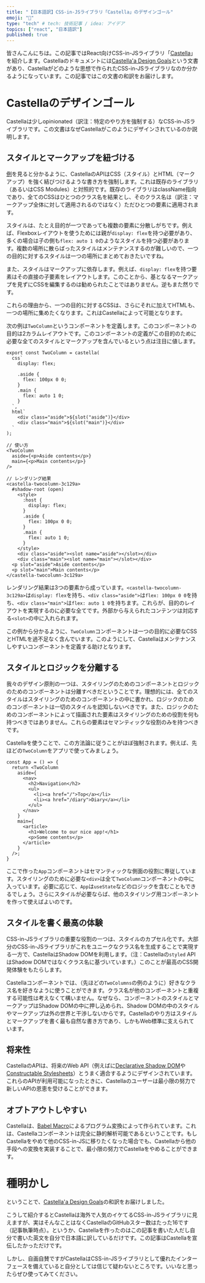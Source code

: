```yaml
---
title: "【日本語訳】CSS-in-JSライブラリ「Castella」のデザインゴール"
emoji: "🥯"
type: "tech" # tech: 技術記事 / idea: アイデア
topics: ["react", "日本語訳"]
published: true
---
```


皆さんこんにちは。この記事ではReact向けCSS-in-JSライブラリ「[Castella](https://github.com/uhyo/castella)」を紹介します。Castellaのドキュメントには[Castella'a Design Goals](https://github.com/uhyo/castella/blob/master/docs/design-goals.md)という文書があり、Castellaがどのような思想で作られたCSS-in-JSライブラリなのか分かるようになっています。この記事ではこの文書の和訳をお届けします。

# Castellaのデザインゴール

Castellaは少しopinionated（訳注：特定のやり方を強制する）なCSS-in-JSライブラリです。この文書はなぜCastellaがこのようにデザインされているのか説明します。

## スタイルとマークアップを紐づける

[例](https://github.com/uhyo/castella/blob/master/README.md)を見ると分かるように、CastellaのAPIはCSS（スタイル）とHTML（マークアップ）を強く結びつけるような書き方を強制します。これは既存のライブラリ（あるいはCSS Modules）と対照的です。既存のライブラリはclassName指向であり、全てのCSSはひとつのクラス名を結果とし、そのクラス名は（訳注：マークアップ全体に対して適用されるのではなく）ただひとつの要素に適用されます。

スタイルは、たとえ目的が一つであっても複数の要素に分散しがちです。例えば、Flexboxレイアウトを使うためには親が`display: flex`を持つ必要があり、多くの場合は子の側も`flex: auto 1 0`のようなスタイルを持つ必要があります。複数の場所に散らばったスタイルはメンテナンスするのが難しいので、一つの目的に対するスタイルは一つの場所にまとめておきたいですね。

また、スタイルはマークアップに依存します。例えば、`display: flex`を持つ要素はその直接の子要素をレイアウトします。このことから、基となるマークアップを見ずにCSSを編集するのは勧められたことではありません。逆もまた然りです。

これらの理由から、一つの目的に対するCSSは、さらにそれに加えてHTMLも、一つの場所に集めたくなります。これはCastellaによって可能となります。

次の例は`TwoColumn`というコンポーネントを定義します。このコンポーネントの目的は2カラムレイアウトです。このコンポーネントの定義がこの目的のために必要な全てのスタイルとマークアップを含んでいるという点は注目に値します。

```tsx
export const TwoColumn = castella(
  css`
    display: flex;

    .aside {
      flex: 100px 0 0;
    }
    .main {
      flex: auto 1 0;
    }
  `,
  html`
    <div class="aside">${slot("aside")}</div>
    <div class="main">${slot("main")}</div>
  `
);

// 使い方
<TwoColumn
  aside={<p>Aside contents</p>}
  main={<p>Main contents</p>}
/>

// レンダリング結果
<castella-twocolumn-3c129a>
  #shadow-root (open)
    <style>
      :host {
        display: flex;
      }
      .aside {
        flex: 100px 0 0;
      }
      .main {
        flex: auto 1 0;
      }
    </style>
    <div class="aside"><slot name="aside"></slot></div>
    <div class="main"><slot name="main"></slot></div>
  <p slot="aside">Aside contents</p>
  <p slot="main">Main contents</p>
</castella-twocolumn-3c129a>
```

レンダリング結果は3つの要素から成っています。`<castella-twocolumn-3c129a>`は`display: flex`を持ち、`<div class="aside">`は`flex: 100px 0 0`を持ち、`<div class="main">`は`flex: auto 1 0`を持ちます。これらが、目的のレイアウトを実現するのに必要な全てです。外部から与えられたコンテンツは対応する`<slot>`の中に入れられます。

この例から分かるように、`TwoColumn`コンポーネントは一つの目的に必要なCSSとHTMLを過不足なく含んでいます。このようにして、Castellaはメンテナンスしやすいコンポーネントを定義する助けとなります。

## スタイルとロジックを分離する

我々のデザイン原則の一つは、スタイリングのためのコンポーネントとロジックのためのコンポーネントは分離すべきだということです。理想的には、全てのスタイルはスタイリングのためのコンポーネントの中に書かれ、ロジックのためのコンポーネントは一切のスタイルを認知しないべきです。また、ロジックのためのコンポーネントによって描画された要素はスタイリングのための役割を何も持つべきではありません。これらの要素はセマンティックな役割のみを持つべきです。

Castellaを使うことで、この方法論に従うことがほぼ強制されます。例えば、先ほどの`TwoColumn`をアプリで使ってみましょう。

```tsx
const App = () => {
  return <TwoColumn
    aside={
      <nav>
        <h2>Navigation</h2>
        <ul>
          <li><a href="/">Top</a></li>
          <li><a href="/diary">Diary</a></li>
        </ul>
      </nav>
    }
    main={
      <article>
        <h1>Welcome to our nice app!</h1>
        <p>Some contents</p>
      </article>
    }
  />;
}
```

ここで作った`App`コンポーネントはセマンティックな側面の役割に専従しています。スタイリングのために必要な`<div>`は全て`TwoColumn`コンポーネントの中に入っています。必要に応じて、`App`は`useState`などのロジックを含むこともできるでしょう。さらにスタイルが必要ならば、他のスタイリング用コンポーネントを作って使えばよいのです。

## スタイルを書く最高の体験

CSS-in-JSライブラリの重要な役割の一つは、スタイルのカプセル化です。大部分のCSS-in-JSライブラリがこれをユニークなクラス名を生成することで実現する一方で、CastellaはShadow DOMを利用します。（注：Castellaの`styled` APIはShadow DOMではなくクラス名に基づいています。）このことが最高のCSS開発体験をもたらします。

Castellaコンポーネントでは、（先ほどの`TwoColumns`の例のように）好きなクラス名を好きなように使うことができます。クラス名が他のコンポーネントと重複する可能性は考えなくて構いません。なぜなら、コンポーネントのスタイルとマークアップはShadow DOMの中に押し込められ、Shadow DOMの中のスタイルやマークアップは外の世界と干渉しないからです。Castellaのやり方はスタイルとマークアップを書く最も自然な書き方であり、しかもWeb標準に支えられています。

## 将来性

CastellaのAPIは、将来のWeb API（例えばに[Declarative Shadow DOM](https://web.dev/declarative-shadow-dom/)や[Constructable Stylesheets](https://developers.google.com/web/updates/2019/02/constructable-stylesheets)）とうまく適合するようにデザインされています。これらのAPIが利用可能になったときに、Castellaのユーザーは最小限の努力で新しいAPIの恩恵を受けることができます。

## オプトアウトしやすい

Castellaは、[Babel Macro](https://github.com/kentcdodds/babel-plugin-macros)によるプログラム変換によって作られています。これは、Castellaコンポーネントは完全に静的解析可能であるということです。もしCastellaをやめて他のCSS-in-JSに移りたくなった場合でも、Castellaから他の手段への変換を実装することで、最小限の努力でCastellaをやめることができます。

# 種明かし

ということで、[Castella'a Design Goals](https://github.com/uhyo/castella/blob/master/docs/design-goals.md)の和訳をお届けしました。

こうして紹介するとCastellaは海外で人気のイケてるCSS-in-JSライブラリに見えますが、実はそんなことはなくCastellaのGitHubスター数はたった16です（記事執筆時点）。というか、Castellaを作ったのはこの記事を書いた人だし自分で書いた英文を自分で日本語に訳しているだけです。この記事はCastellaを宣伝したかっただけです。

しかし、自画自賛ですがCastellaはCSS-in-JSライブラリとして優れたインターフェースを備えていると自分としては信じて疑わないところです。いいなと思ったらぜひ使ってみてください。